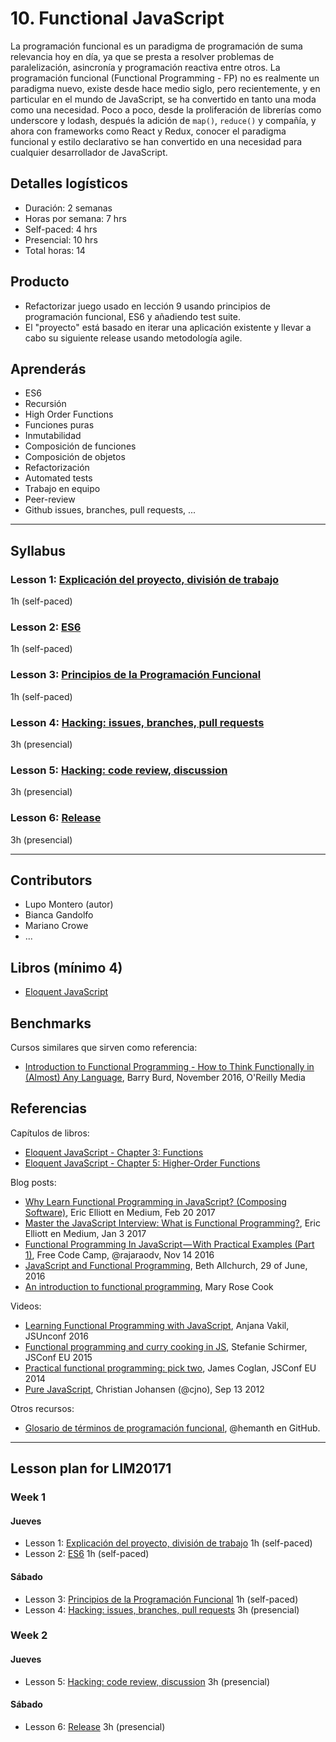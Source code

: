 # 10. Functional JavaScript

La programación funcional es un paradigma de programación de suma relevancia hoy
en día, ya que se presta a resolver problemas de paralelización, asincronía y
programación reactiva entre otros. La programación funcional (Functional
Programming - FP) no es realmente un paradigma nuevo, existe desde hace medio
siglo, pero recientemente, y en particular en el mundo de JavaScript, se ha
convertido en tanto una moda como una necesidad. Poco a poco, desde la
proliferación de librerías como underscore y lodash, después la adición de
`map()`, `reduce()` y compañía, y ahora con frameworks como React y Redux,
conocer el paradigma funcional y estilo declarativo se han convertido en una
necesidad para cualquier desarrollador de JavaScript.

## Detalles logísticos

* Duración: 2 semanas
* Horas por semana: 7 hrs
* Self-paced: 4 hrs
* Presencial: 10 hrs
* Total horas: 14

## Producto

* Refactorizar juego usado en lección 9 usando principios de programación
  funcional, ES6 y añadiendo test suite.
* El "proyecto" está basado en iterar una aplicación existente y llevar a cabo
  su siguiente release usando metodología agile.

## Aprenderás

* ES6
* Recursión
* High Order Functions
* Funciones puras
* Inmutabilidad
* Composición de funciones
* Composición de objetos
* Refactorización
* Automated tests
* Trabajo en equipo
* Peer-review
* Github issues, branches, pull requests, ...

***

## Syllabus

### Lesson 1: [Explicación del proyecto, división de trabajo](01-intro)

1h (self-paced)

### Lesson 2: [ES6](02-es6)

1h (self-paced)

### Lesson 3: [Principios de la Programación Funcional](02-principles)

1h (self-paced)

### Lesson 4: [Hacking: issues, branches, pull requests](02-principles)

3h (presencial)

### Lesson 5: [Hacking: code review, discussion](03-intro)

3h (presencial)

### Lesson 6: [Release](04-intro)

3h (presencial)

***

## Contributors

* Lupo Montero (autor)
* Bianca Gandolfo
* Mariano Crowe
* ...

## Libros (mínimo 4)

* [Eloquent JavaScript](http://eloquentjavascript.net/)

## Benchmarks

Cursos similares que sirven como referencia:

* [Introduction to Functional Programming - How to Think Functionally in (Almost) Any Language](http://shop.oreilly.com/product/0636920052463.do), Barry Burd, November 2016, O'Reilly Media

## Referencias

Capítulos de libros:

* [Eloquent JavaScript - Chapter 3: Functions](http://eloquentjavascript.net/03_functions.html)
* [Eloquent JavaScript - Chapter 5: Higher-Order Functions](http://eloquentjavascript.net/05_higher_order.html)

Blog posts:

* [Why Learn Functional Programming in JavaScript? (Composing Software)]( https://medium.com/javascript-scene/why-learn-functional-programming-in-javascript-composing-software-ea13afc7a257), Eric Elliott en Medium, Feb 20 2017
* [Master the JavaScript Interview: What is Functional Programming?]( https://medium.com/javascript-scene/master-the-javascript-interview-what-is-functional-programming-7f218c68b3a0), Eric Elliott en Medium, Jan 3 2017
* [Functional Programming In JavaScript — With Practical Examples (Part 1)]( https://medium.freecodecamp.com/functional-programming-in-js-with-practical-examples-part-1-87c2b0dbc276), Free Code Camp, @rajaraodv, Nov 14 2016
* [JavaScript and Functional Programming](https://bethallchurch.github.io/JavaScript-and-Functional-Programming/), Beth Allchurch, 29 of June, 2016
* [An introduction to functional programming](https://codewords.recurse.com/issues/one/an-introduction-to-functional-programming), Mary Rose Cook

Videos:

* [Learning Functional Programming with JavaScript](https://www.youtube.com/watch?v=e-5obm1G_FY), Anjana Vakil, JSUnconf 2016
* [Functional programming and curry cooking in JS](https://www.youtube.com/watch?v=6Qx5ZAbfqjo), Stefanie Schirmer, JSConf EU 2015
* [Practical functional programming: pick two]( http://2014.jsconf.eu/speakers/james-coglan-practical-functional-programming-pick-two.html), James Coglan, JSConf EU 2014
* [Pure JavaScript](https://vimeo.com/49384334), Christian Johansen (@cjno), Sep 13 2012

Otros recursos:

* [Glosario de términos de programación funcional](https://github.com/hemanth/functional-programming-jargon), @hemanth en GitHub.

***

## Lesson plan for LIM20171

### Week 1

#### Jueves

* Lesson 1: [Explicación del proyecto, división de trabajo](01-intro)
  1h (self-paced)
* Lesson 2: [ES6](02-es6) 1h (self-paced)

#### Sábado

* Lesson 3: [Principios de la Programación Funcional](02-principles)
  1h (self-paced)
* Lesson 4: [Hacking: issues, branches, pull requests](02-principles)
  3h (presencial)

### Week 2

#### Jueves

* Lesson 5: [Hacking: code review, discussion](03-intro) 3h (presencial)

#### Sábado

* Lesson 6: [Release](04-intro) 3h (presencial)
